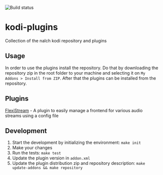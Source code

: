 ![Build status](https://travis-ci.org/nalch/kodi-plugins.svg?branch=master)
# kodi-plugins
Collection of the nalch kodi repository and plugins

## Usage
In order to use the plugins install the repository. Do that by downloading the repository zip in the root folder to your 
machine and selecting it on `My Addons > Install from ZIP`.
After that the plugins can be installed from the repository.  

## Plugins
[FlexiStream](plugin.audio.flexistream/README.md) - A plugin to easily manage a frontend for various audio streams using a config file

## Development
1. Start the development by initializing the environment: `make init`
2. Make your changes
3. Run the tests: `make test`
4. Update the plugin version in `addon.xml`
5. Update the plugin distribution zip and repository description: `make update-addons && make repository`